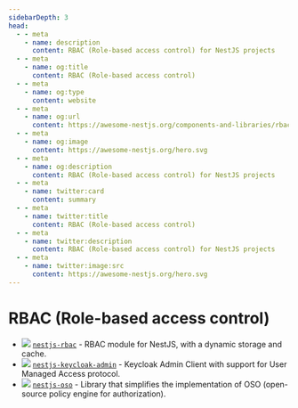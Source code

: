 ```yaml
---
sidebarDepth: 3
head:
  - - meta
    - name: description
      content: RBAC (Role-based access control) for NestJS projects
  - - meta
    - name: og:title
      content: RBAC (Role-based access control)
  - - meta
    - name: og:type
      content: website
  - - meta
    - name: og:url
      content: https://awesome-nestjs.org/components-and-libraries/rbac.html
  - - meta
    - name: og:image
      content: https://awesome-nestjs.org/hero.svg
  - - meta
    - name: og:description
      content: RBAC (Role-based access control) for NestJS projects
  - - meta
    - name: twitter:card
      content: summary
  - - meta
    - name: twitter:title
      content: RBAC (Role-based access control)
  - - meta
    - name: twitter:description
      content: RBAC (Role-based access control) for NestJS projects
  - - meta
    - name: twitter:image:src
      content: https://awesome-nestjs.org/hero.svg
---
```


# RBAC (Role-based access control)

- ![](https://img.shields.io/github/stars/sergey-telpuk/nestjs-rbac.svg?style=flat-square) [`nestjs-rbac`](https://github.com/sergey-telpuk/nestjs-rbac) - RBAC module for NestJS, with a dynamic storage and cache.
- ![](https://img.shields.io/github/stars/relevantfruit/nestjs-keycloak-admin.svg?style=flat-square) [`nestjs-keycloak-admin`](https://github.com/relevantfruit/nestjs-keycloak-admin) - Keycloak Admin Client with support for User Managed Access protocol.
- ![](https://img.shields.io/github/stars/bjerkio/nestjs-oso.svg?style=flat-square) [`nestjs-oso`](https://github.com/bjerkio/nestjs-oso) - Library that simplifies the implementation of OSO (open-source policy engine for authorization).
